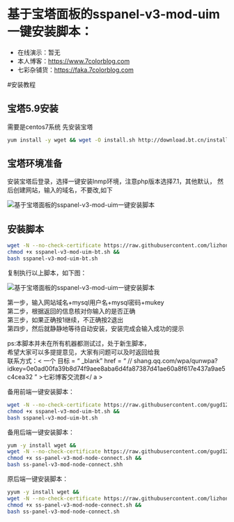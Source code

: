 # 基于宝塔面板的sspanel-v3-mod-uim一键安装脚本：   

* 在线演示：暂无   
* 本人博客：https://www.7colorblog.com  
* 七彩杂铺货：https://faka.7colorblog.com  

#安装教程

## 宝塔5.9安装
需要是centos7系统
先安装宝塔
``` bash
yum install -y wget && wget -O install.sh http://download.bt.cn/install/install.sh && sh install.sh
```
## 宝塔环境准备
安装宝塔后登录，选择一键安装lnmp环境，注意php版本选择7.1，其他默认，
然后创建网站，输入的域名，不要改,如下

![基于宝塔面板的sspanel-v3-mod-uim一键安装脚本](http://g.hiphotos.baidu.com/image/%70%69%63/item/b21c8701a18b87d6298b649d0a0828381e30fd63.jpg)


## 安装脚本
``` bash
wget -N --no-check-certificate https://raw.githubusercontent.com/lizhongnian/sspanel-v3-mod-uim-bt/master/sspanel-v3-mod-uim-bt.sh &&
chmod +x sspanel-v3-mod-uim-bt.sh &&
bash sspanel-v3-mod-uim-bt.sh
```
复制执行以上脚本，如下图：

![基于宝塔面板的sspanel-v3-mod-uim一键安装脚本](http://f.hiphotos.baidu.com/image/%70%69%63/item/dc54564e9258d1092e026730dc58ccbf6d814d4b.jpg)

第一步，输入网站域名+mysql用户名+mysql密码+mukey</br>
第二步，根据返回的信息核对你输入的是否正确</br>
第三步，如果正确按1继续，不正确按2退出</br>
第四步，然后就静静地等待自动安装，安装完成会输入成功的提示</br>

ps:本脚本并未在所有机器都测试过，处于新生脚本，</br>
希望大家可以多提提意见，大家有问题可以及时返回给我</br>
联系方式：< 一个 目标 = “ _blank”  href = “ // shang.qq.com/wpa/qunwpa?idkey=0e0ad00fa39b8d74f9aee8aba6d4fa87387d41ae60a8f617e437a9ae5c4cea32 ” >七彩博客交流群</ a >


备用前端一键安装脚本：
```bash
wget -N --no-check-certificate https://raw.githubusercontent.com/gugd123/sspanel-v3/master/sspanel-v3-mod-uim-bt.sh &&
chmod +x sspanel-v3-mod-uim-bt.sh &&
bash sspanel-v3-mod-uim-bt.sh
```
备用后端一键安装脚本：
```bash
yum -y install wget &&
wget -N --no-check-certificate https://raw.githubusercontent.com/gugd123/sspanel-v3/master/ss-panel-v3-mod-node-connect.sh && 
chmod +x ss-panel-v3-mod-node-connect.sh && 
bash ss-panel-v3-mod-node-connect.shh
```
原后端一键安装脚本：
```bash
yyum -y install wget &&
wget -N --no-check-certificate https://raw.githubusercontent.com/lizhongnian/ss-panel-v3-mod-node-connect/master/ss-panel-v3-mod-node-connect.sh && 
chmod +x ss-panel-v3-mod-node-connect.sh && 
bash ss-panel-v3-mod-node-connect.sh
```
